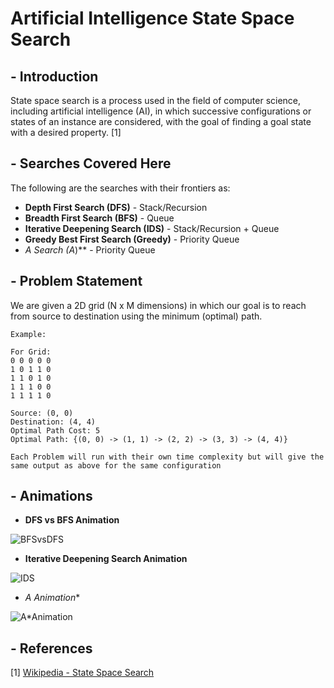 # Artificial Intelligence State Space Search

## - Introduction

State space search is a process used in the field of computer science, including artificial intelligence (AI), in which successive configurations or states of an instance are considered, with the goal of finding a goal state with a desired property. [1]

## - Searches Covered Here

The following are the searches with their frontiers as:
- **Depth First Search (DFS)** - Stack/Recursion
- **Breadth First Search (BFS)** - Queue
- **Iterative Deepening Search (IDS)** - Stack/Recursion + Queue
- **Greedy Best First Search (Greedy)** - Priority Queue
- **A* Search (A*)** - Priority Queue

## - Problem Statement

We are given a 2D grid (N x M dimensions) in which our goal is to reach from source to destination using the minimum (optimal) path. 

```
Example:

For Grid:
0 0 0 0 0 
1 0 1 1 0
1 1 0 1 0
1 1 1 0 0
1 1 1 1 0

Source: (0, 0)
Destination: (4, 4)
Optimal Path Cost: 5
Optimal Path: {(0, 0) -> (1, 1) -> (2, 2) -> (3, 3) -> (4, 4)}

Each Problem will run with their own time complexity but will give the same output as above for the same configuration
```

## - Animations

- **DFS vs BFS Animation**

![BFSvsDFS](http://i1.wp.com/blog.hackerearth.com/wp-content/uploads/2015/05/dfsbfs_animation_final.gif)

- **Iterative Deepening Search Animation**

![IDS](http://www.how2examples.com/artificial-intelligence/images/Iterative-Depth-First-Search.gif)

- **A* Animation**

![A*Animation](https://upload.wikimedia.org/wikipedia/commons/9/98/AstarExampleEn.gif)

## - References

[1] [Wikipedia - State Space Search](https://en.wikipedia.org/wiki/State_space_search)
